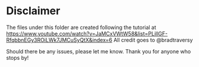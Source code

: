 # Disclaimer

The files under this folder are created following the tutorial at 
https://www.youtube.com/watch?v=JaMCxVWtW58&list=PLillGF-RfqbbnEGy3ROiLWk7JMCuSyQtX&index=6
All credit goes to @bradtraversy

Should there be any issues, please let me know.
Thank you for anyone who stops by!
